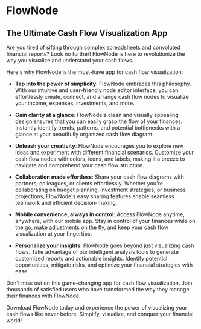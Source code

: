 # FlowNode

## The Ultimate Cash Flow Visualization App

Are you tired of sifting through complex spreadsheets and convoluted financial reports? Look no further! FlowNode is here to revolutionize the way you visualize and understand your cash flows.

Here's why FlowNode is the must-have app for cash flow visualization:

- **Tap into the power of simplicity**: FlowNode embraces this philosophy. With our intuitive and user-friendly node editor interface, you can effortlessly create, connect, and arrange cash flow nodes to visualize your income, expenses, investments, and more.

- **Gain clarity at a glance**: FlowNode's clean and visually appealing design ensures that you can easily grasp the flow of your finances. Instantly identify trends, patterns, and potential bottlenecks with a glance at your beautifully organized cash flow diagram.

- **Unleash your creativity**: FlowNode encourages you to explore new ideas and experiment with different financial scenarios. Customize your cash flow nodes with colors, icons, and labels, making it a breeze to navigate and comprehend your cash flow structure.

- **Collaboration made effortless**: Share your cash flow diagrams with partners, colleagues, or clients effortlessly. Whether you're collaborating on budget planning, investment strategies, or business projections, FlowNode's easy sharing features enable seamless teamwork and efficient decision-making.

- **Mobile convenience, always in control**: Access FlowNode anytime, anywhere, with our mobile app. Stay in control of your finances while on the go, make adjustments on the fly, and keep your cash flow visualization at your fingertips.

- **Personalize your insights**: FlowNode goes beyond just visualizing cash flows. Take advantage of our intelligent analysis tools to generate customized reports and actionable insights. Identify potential opportunities, mitigate risks, and optimize your financial strategies with ease.

Don't miss out on this game-changing app for cash flow visualization. Join thousands of satisfied users who have transformed the way they manage their finances with FlowNode.

Download FlowNode today and experience the power of visualizing your cash flows like never before. Simplify, visualize, and conquer your financial world!
